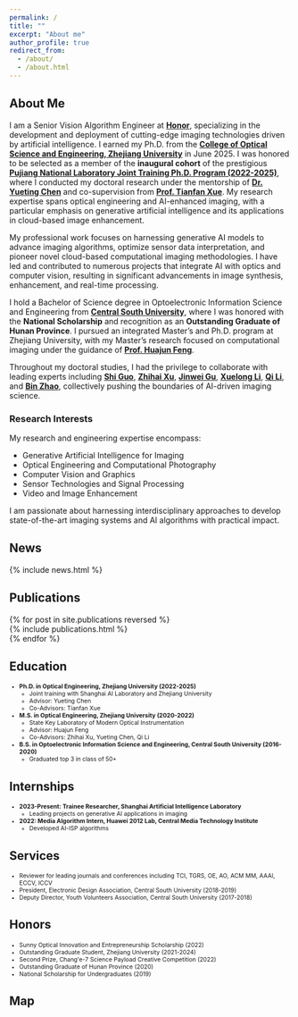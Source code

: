 ```yaml
---
permalink: /
title: ""
excerpt: "About me"
author_profile: true
redirect_from:  
  - /about/
  - /about.html
---
```


## About Me

I am a Senior Vision Algorithm Engineer at **[Honor](https://www.honor.com/cn/)**, specializing in the development and deployment of cutting-edge imaging technologies driven by artificial intelligence. I earned my Ph.D. from the **[College of Optical Science and Engineering, Zhejiang University](http://opt.zju.edu.cn/)** in June 2025. I was honored to be selected as a member of the **inaugural cohort** of the prestigious **[Pujiang National Laboratory Joint Training Ph.D. Program (2022-2025)](https://www.shlab.org.cn/news/5443403.html)**, where I conducted my doctoral research under the mentorship of **[Dr. Yueting Chen](https://scholar.google.com/citations?user=gS-0tfAAAAAJ&hl=en)** and co-supervision from **[Prof. Tianfan Xue](https://scholar.google.com/citations?user=RfSQKrIAAAAJ&hl=en)**. My research expertise spans optical engineering and AI-enhanced imaging, with a particular emphasis on generative artificial intelligence and its applications in cloud-based image enhancement.

My professional work focuses on harnessing generative AI models to advance imaging algorithms, optimize sensor data interpretation, and pioneer novel cloud-based computational imaging methodologies. I have led and contributed to numerous projects that integrate AI with optics and computer vision, resulting in significant advancements in image synthesis, enhancement, and real-time processing.

I hold a Bachelor of Science degree in Optoelectronic Information Science and Engineering from **[Central South University](https://www.csu.edu.cn/)**, where I was honored with the **National Scholarship** and recognition as an **Outstanding Graduate of Hunan Province**. I pursued an integrated Master’s and Ph.D. program at Zhejiang University, with my Master’s research focused on computational imaging under the guidance of **[Prof. Huajun Feng](https://person.zju.edu.cn/0086127)**.

Throughout my doctoral studies, I had the privilege to collaborate with leading experts including **[Shi Guo](https://guoshi28.github.io/)**, **[Zhihai Xu](https://person.zju.edu.cn/0089108)**, **[Jinwei Gu](https://www.gujinwei.org/)**, **[Xuelong Li](https://scholar.google.com/citations?user=ahUibskAAAAJ&hl=zh-TW)**, **[Qi Li](https://person.zju.edu.cn/0098047)**, and **[Bin Zhao](https://iopen.nwpu.edu.cn/info/1251/1852.htm)**, collectively pushing the boundaries of AI-driven imaging science.

### Research Interests

My research and engineering expertise encompass:

- Generative Artificial Intelligence for Imaging  
- Optical Engineering and Computational Photography
- Computer Vision and Graphics  
- Sensor Technologies and Signal Processing  
- Video and Image Enhancement  

I am passionate about harnessing interdisciplinary approaches to develop state-of-the-art imaging systems and AI algorithms with practical impact.

## News  
<style>  
  .news { font-size: 0.75em; }  
</style>  
{% include news.html %}

## Publications  
<style>  
  .hoverTable {  
    width: 85%;  
    border-collapse: collapse;  
    border: none;  
  }  
  .hoverTable td {  
    padding: 7px;  
  }  
  .hoverTable tr {  
    background: #ffffff;  
  }  
  .hoverTable tr:hover {  
    background-color: #f7f7f7;  
  }  
</style>  
{% for post in site.publications reversed %}  
  {% include publications.html %}  
{% endfor %}

## Education  
<style>  
  .experiences { font-size: 0.75em; }  
</style>  
<div class="experiences">  
  <ul>  
    <li><b>Ph.D. in Optical Engineering, Zhejiang University (2022-2025)</b>  
      <ul>  
        <li>Joint training with Shanghai AI Laboratory and Zhejiang University</li>  
        <li>Advisor: Yueting Chen</li>  
        <li>Co-Advisors: Tianfan Xue</li>  
      </ul>  
    </li>  
    <li><b>M.S. in Optical Engineering, Zhejiang University (2020-2022)</b>  
      <ul>  
        <li>State Key Laboratory of Modern Optical Instrumentation</li>  
        <li>Advisor: Huajun Feng</li>  
        <li>Co-Advisors: Zhihai Xu, Yueting Chen, Qi Li</li>  
      </ul>  
    </li>  
    <li><b>B.S. in Optoelectronic Information Science and Engineering, Central South University (2016-2020)</b>  
      <ul>  
        <li>Graduated top 3 in class of 50+</li>  
      </ul>  
    </li>  
  </ul>  
</div>

## Internships  
<style>  
  .experiences { font-size: 0.75em; }  
</style>  
<div class="experiences">  
  <ul>  
    <li><b>2023-Present: Trainee Researcher, Shanghai Artificial Intelligence Laboratory</b>  
      <ul>  
        <li>Leading projects on generative AI applications in imaging</li>  
      </ul>  
    </li>  
    <li><b>2022: Media Algorithm Intern, Huawei 2012 Lab, Central Media Technology Institute</b>  
      <ul>  
        <li>Developed AI-ISP algorithms</li>  
      </ul>  
    </li>  
  </ul>  
</div>

## Services  
<style>  
  .experiences { font-size: 0.75em; }  
</style>  
<div class="experiences">  
  <ul>  
    <li>Reviewer for leading journals and conferences including TCI, TGRS, OE, AO, ACM MM, AAAI, ECCV, ICCV</li>  
    <li>President, Electronic Design Association, Central South University (2018-2019)</li>  
    <li>Deputy Director, Youth Volunteers Association, Central South University (2017-2018)</li>  
  </ul>  
</div>

## Honors  
<style>  
  .experiences { font-size: 0.75em; }  
</style>  
<div class="experiences">  
  <ul>  
    <li>Sunny Optical Innovation and Entrepreneurship Scholarship (2022)</li>  
    <li>Outstanding Graduate Student, Zhejiang University (2021-2024)</li>  
    <li>Second Prize, Chang'e-7 Science Payload Creative Competition (2022)</li>  
    <li>Outstanding Graduate of Hunan Province (2020)</li>  
    <li>National Scholarship for Undergraduates (2019)</li>  
  </ul>  
</div>

## Map  
<div align="left">  
<script type='text/javascript' id='clustrmaps' src='//cdn.clustrmaps.com/map_v2.js?cl=ffffff&w=600&t=tt&d=xpVbL44eoe75JcgH_sR2JTn7R5yhjDwmG9mUxpyhOw0'></script>  
</div>
